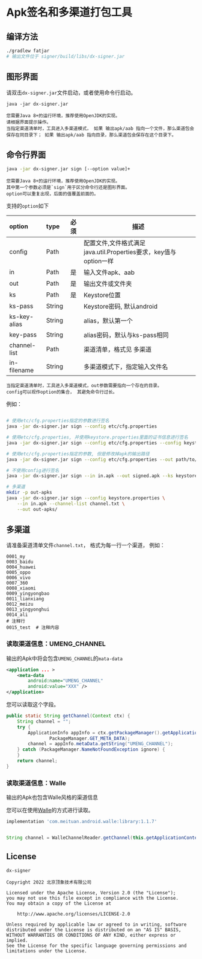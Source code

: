 # Apk签名和多渠道打包工具

## 编译方法

```bash
./gradlew fatjar
# 输出文件位于 signer/build/libs/dx-signer.jar
```

## 图形界面

请双击`dx-signer.jar`文件启动，或者使用命令行启动。

```
java -jar dx-signer.jar
```

    您需要Java 8+的运行环境，推荐使用OpenJDK的实现。
    请根据界面提示操作。
    当指定渠道清单时，工具进入多渠道模式， 如果 输出apk/aab 指向一个文件，那么渠道包会保存在同目录下； 如果 输出apk/aab 指向目录，那么渠道包会保存在这个目录下。

## 命令行界面

```bash
java -jar dx-signer.jar sign [--option value]+
```

    您需要Java 8+的运行环境，推荐使用OpenJDK的实现。
    其中第一个参数必须是`sign`用于区分命令行还是图形界面。
    option可以重复出现，后面的值覆盖前面的。


支持的`option`如下

| option       | type   | 必须  | 描述                                                             |
| :----------- | :----- | :---: | ---------------------------------------------------------------- |
| config       | Path   |       | 配置文件,文件格式满足java.util.Properties要求，key值与option一样 |
| in           | Path   |  是   | 输入文件apk、aab                                                 |
| out          | Path   |  是   | 输出文件或文件夹                                                 |
| ks           | Path   |  是   | Keystore位置                                                     |
| ks-pass      | String |       | Keystore密码, 默认android                                        |
| ks-key-alias | String |       | alias，默认第一个                                                |
| key-pass     | String |       | alias密码，默认与ks-pass相同                                     |
| channel-list | Path   |       | 渠道清单，格式见 多渠道                                          |
| in-filename  | String |       | 多渠道模式下，指定输入文件名                                     |

    当指定渠道清单时，工具进入多渠道模式，out参数需要指向一个存在的目录。
    config可以视作option的集合， 其避免命令行过长。

例如：

```bash

# 使用etc/cfg.properties指定的参数进行签名
java -jar dx-signer.jar sign --config etc/cfg.properties

# 使用etc/cfg.properties, 并使用keystore.properties里面的证书信息进行签名
java -jar dx-signer.jar sign --config etc/cfg.properties --config keystore.properties

# 使用etc/cfg.properties指定的参数, 但是修改掉apk的输出路径
java -jar dx-signer.jar sign --config etc/cfg.properties --out path/to/other/location.apk

# 不使用config进行签名
java -jar dx-signer.jar sign --in in.apk --out signed.apk --ks keystore.JKS --ks-pass android

# 多渠道
mkdir -p out-apks
java -jar dx-signer.jar sign --config keystore.properties \
    --in in.apk --channel-list channel.txt \
    --out out-apks/

```


## 多渠道

请准备渠道清单文件`channel.txt`， 格式为每一行一个渠道， 例如：

```
0001_my
0003_baidu
0004_huawei
0005_oppo
0006_vivo
0007_360
0008_xiaomi
0009_yingyongbao
0011_lianxiang
0012_meizu
0013_yingyonghui
0014_ali
# 注释行
0015_test  # 注释内容
```

### 读取渠道信息：UMENG_CHANNEL

输出的Apk中将会包含`UMENG_CHANNEL`的`mata-data`

```xml
<application ... >
    <meta-data
        android:name="UMENG_CHANNEL"
        android:value="XXX" />
</application>
```

您可以读取这个字段。

```java
public static String getChannel(Context ctx) {
    String channel = "";
    try {
        ApplicationInfo appInfo = ctx.getPackageManager().getApplicationInfo(ctx.getPackageName(),
                PackageManager.GET_META_DATA);
        channel = appInfo.metaData.getString("UMENG_CHANNEL");
    } catch (PackageManager.NameNotFoundException ignore) {
    }
    return channel;
}
```

### 读取渠道信息：Walle

输出的Apk也包含Walle风格的渠道信息

您可以在使用[Walle](https://github.com/Meituan-Dianping/walle)的方式进行读取。


```gradle
implementation 'com.meituan.android.walle:library:1.1.7'
```


```java

String channel = WalleChannelReader.getChannel(this.getApplicationContext());

```

## License

```
dx-signer

Copyright 2022 北京顶象技术有限公司

Licensed under the Apache License, Version 2.0 (the "License");
you may not use this file except in compliance with the License.
You may obtain a copy of the License at

    http://www.apache.org/licenses/LICENSE-2.0

Unless required by applicable law or agreed to in writing, software
distributed under the License is distributed on an "AS IS" BASIS,
WITHOUT WARRANTIES OR CONDITIONS OF ANY KIND, either express or implied.
See the License for the specific language governing permissions and
limitations under the License.
```
